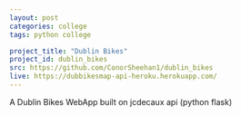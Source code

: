 ```yaml
---
layout: post
categories: college
tags: python college

project_title: "Dublin Bikes"
project_id: dublin_bikes
src: https://github.com/ConorSheehan1/dublin_bikes
live: https://dubbikesmap-api-heroku.herokuapp.com/
---
```


A Dublin Bikes WebApp built on jcdecaux api (python flask)
